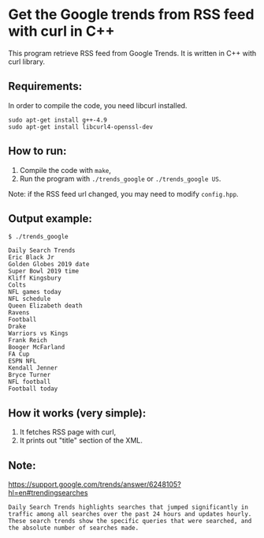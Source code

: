 # Get the Google trends from RSS feed with curl in C++
This program retrieve RSS feed from Google Trends.
It is written in C++ with curl library.


## Requirements:
In order to compile the code, you need libcurl installed.
```
sudo apt-get install g++-4.9
sudo apt-get install libcurl4-openssl-dev
```


## How to run:
1. Compile the code with `make`,
2. Run the program with `./trends_google` or `./trends_google US`.

Note: if the RSS feed url changed, you may need to modify `config.hpp`.


## Output example:
`$ ./trends_google`
```
Daily Search Trends
Eric Black Jr
Golden Globes 2019 date
Super Bowl 2019 time
Kliff Kingsbury
Colts
NFL games today
NFL schedule
Queen Elizabeth death
Ravens
Football
Drake
Warriors vs Kings
Frank Reich
Booger McFarland
FA Cup
ESPN NFL
Kendall Jenner
Bryce Turner
NFL football
Football today
```


## How it works (very simple):
1. It fetches RSS page with curl,
2. It prints out "title" section of the XML.


## Note:
https://support.google.com/trends/answer/6248105?hl=en#trendingsearches

`Daily Search Trends highlights searches that jumped significantly in traffic among all searches over the past 24 hours and updates hourly. These search trends show the specific queries that were searched, and the absolute number of searches made.`

